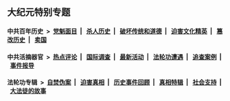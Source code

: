 ## 大纪元特别专题

#### 中共百年历史 &nbsp;>&nbsp; [党魁面目](indexes/nf1176107/README.md?04050430) &nbsp;| &nbsp; [杀人历史](indexes/nf1176106/README.md?04050430) &nbsp;| &nbsp; [破坏传统和道德](indexes/nf1176106/README.md?04050430) &nbsp;| &nbsp; [迫害文化精英](indexes/nf1176111/README.md?04050430) &nbsp;| &nbsp; [篡改历史](indexes/nf1176115/README.md?04050430) &nbsp;| &nbsp; [卖国](indexes/nf1176117/README.md?04050430) 

#### 中共活摘器官 &nbsp;>&nbsp; [热点评论](indexes/nf5879/README.md?04050430) &nbsp;| &nbsp; [国际调查](indexes/nf5947/README.md?04050430) &nbsp;| &nbsp; [最新活动](indexes/nf5883/README.md?04050430) &nbsp;| &nbsp; [法轮功遭遇](indexes/nf5881/README.md?04050430) &nbsp;| &nbsp; [追查案例](indexes/nf5880/README.md?04050430) &nbsp;| &nbsp; [事件报导](indexes/nf5877/README.md?04050430) 

#### 法轮功专辑 &nbsp;>&nbsp; [自焚伪案](indexes/nf5562/README.md?04050430) &nbsp;| &nbsp; [迫害真相](indexes/nf4379/README.md?04050430) &nbsp;| &nbsp; [历史事件回顾](indexes/nf5793/README.md?04050430) &nbsp;| &nbsp; [真相特辑](indexes/nf4389/README.md?04050430) &nbsp;| &nbsp; [社会支持](indexes/nf4386/README.md?04050430) &nbsp;| &nbsp; [大法徒的故事](indexes/nf1147481/README.md?04050430) 


